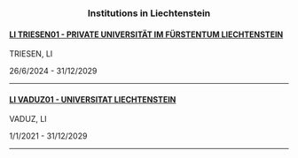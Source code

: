 <h3 align="center">Institutions in Liechtenstein</h3>

<h4><a href="//www.ufl.li">LI TRIESEN01 - PRIVATE UNIVERSITÄT IM FÜRSTENTUM LIECHTENSTEIN</a></h4>
TRIESEN, LI

26/6/2024 - 31/12/2029

---
<h4><a href="//www.uni.li">LI VADUZ01 - UNIVERSITAT LIECHTENSTEIN</a></h4>
VADUZ, LI

1/1/2021 - 31/12/2029

---